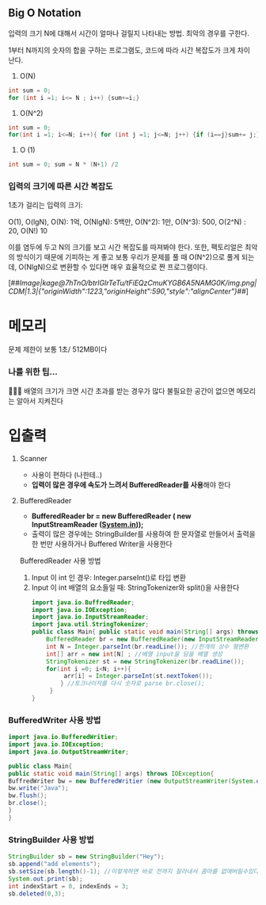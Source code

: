## Big O Notation

입력의 크기 N에 대해서 시간이 얼마나 걸릴지 나타내는 방법. 최악의 경우를 구한다.

1부터 N까지의 숫자의 합을 구하는 프로그램도, 코드에 따라 시간 복잡도가 크게 차이 난다.

1.  O(N)

```java
int sum = 0;
for (int i =1; i<= N ; i++) {sum+=i;}
```

1.  O(N^2)

```java
int sum = 0; 
for(int i =1; i<=N; i++){ for (int j =1; j<=N; j++) {if (i==j}sum+= j;}
```

1.  O (1)

```java
int sum = 0; sum = N * (N+1) /2
```

### 입력의 크기에 따른 시간 복잡도

1초가 걸리는 입력의 크기:

O(1), O(lgN), O(N): 1억, O(NlgN): 5백만, O(N^2): 1만, O(N^3): 500, O(2^N) : 20, O(N!) 10

이를 염두에 두고 N의 크기를 보고 시간 복잡도를 따져봐야 한다. 또한, 팩토리얼은 최악의 방식이기 때문에 기피하는 게 좋고 보통 우리가 문제를 풀 때 O(N^2)으로 풀게 되는데, O(NlgN)으로 변환할 수 있다면 매우 효율적으로 짠 프로그램이다.

[##_Image|kage@7hTnO/btrlGIrTeTu/tFiEQzCmuKYGB6A5NAMG0K/img.png|CDM|1.3|{"originWidth":1223,"originHeight":590,"style":"alignCenter"}_##]

# 메모리

문제 제한이 보통 1초/ 512MB이다

### 나를 위한 팁...

<aside> 🤦🏻‍♀️ 배열의 크기가 크면 시간 초과를 받는 경우가 많다 불필요한 공간이 없으면 메모리는 알아서 지켜진다

</aside>

# 입출력

1.  Scanner
    -   사용이 편하다 (나한테..)
    -   **입력이 많은 경우에 속도가 느려서 BufferedReader를 사용**해야 한다
2.  BufferedReader
    
    -   **BufferedReader br = new BufferedReader ( new InputStreamReader ([System.in](http://System.in)));**
    -   출력이 많은 경우에는 StringBuilder를 사용하여 한 문자열로 만들어서 출력을 한 번만 사용하거나 Buffered Writer을 사용한다
    
    BufferedReader 사용 방법
    1.  Input 이 int 인 경우: Integer.parseInt()로 타입 변환
    2.  Input 이 int 배열의 요소들일 때: StringTokenizer와 split()을 사용한다 
        ```java
        import java.io.BuffredReader; 
        import java.io.IOException; 
        import java.io.InputStreamReader; 
        import java.util.StringTokenizer; 
        public class Main{ public static void main(String[] args) throws IOException{ 
            BufferedReader br = new BufferedReader(new InputStreamReader(System.in)); 
            int N = Integer.parseInt(br.readLine()); //한개의 상수 형변환
            int[] arr = new int[N] ; //배열 input을 담을 배열 생성
            StringTokenizer st = new StringTokenizer(br.readLine()); 
            for(int i =0; i<N; i++){ 
                 arr[i] = Integer.parseInt(st.nextToken());
                } //토크나이저를 다시 숫자로 parse br.close(); 
             } 
        } 
        ```

### BufferedWriter 사용 방법

```java
import java.io.BufferedWritier;
import java.io.IOException;
import java.io.OutputStreamWriter;

public class Main{
public static void main(String[] args) throws IOException{
BuffredWriter bw = new BufferedWritier (new OutputStreamWriter(System.out));
bw.write("Java");
bw.flush();
br.close();
}
}
```

### StringBuilder 사용 방법

```java
StringBuilder sb = new StringBuilder("Hey");
sb.append("add elements");
sb.setSize(sb.length()-1); //이렇게하면 바로 전까지 잘라내서 콤마를 없애버릴수있다
System.out.print(sb);
int indexStart = 0, indexEnds = 3;
sb.deleted(0,3);
```
